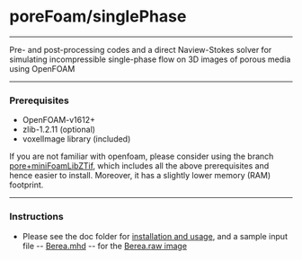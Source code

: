 # poreFoam/singlePhase

___

Pre- and post-processing codes and a direct Naview-Stokes solver for simulating incompressible single-phase flow on 3D images of porous media using OpenFOAM

---

### Prerequisites 

- OpenFOAM-v1612+
- zlib-1.2.11 (optional)
- voxelImage library (included)


If you are not familiar with openfoam, please consider using the branch [pore+miniFoamLibZTif](https://github.com/aliraeini/poreFoam-singlePhase/tree/pore+miniFoamLibZTif), which includes all the above prerequisites and hence easier to install. Moreover, it has a slightly lower memory (RAM) footprint. 


---

### Instructions 

- Please see the doc folder for [installation and usage](https://github.com/aliraeini/poreFoam-singlePhase/blob/master/doc/UserGuide_poreFoam_singlePhase.md),  and a sample input file -- [Berea.mhd](https://github.com/aliraeini/poreFoam-singlePhase/blob/master/doc/Berea.mhd) -- for the [Berea.raw image](http://www.imperial.ac.uk/earth-science/research/research-groups/perm/research/pore-scale-modelling/micro-ct-images-and-networks/berea-sandstone/)



